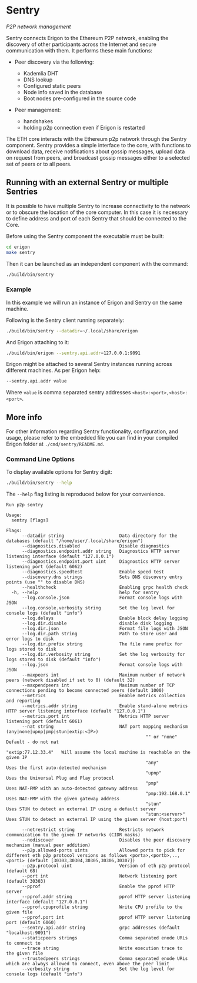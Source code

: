 # Sentry
*P2P network management*

Sentry connects Erigon to the Ethereum P2P network, enabling the discovery of other participants across the Internet and secure communication with them. It performs these main functions: 

- Peer discovery via the following:
    - Kademlia DHT
    - DNS lookup
    - Configured static peers
    - Node info saved in the database
    - Boot nodes pre-configured in the source code

- Peer management:
    - handshakes
    - holding p2p connection even if Erigon is restarted

The ETH core interacts with the Ethereum p2p network through the Sentry component. Sentry provides a simple interface to the core, with functions to download data, receive notifications about gossip messages, upload data on request from peers, and broadcast gossip messages either to a selected set of peers or to all peers.

## Running with an external Sentry or multiple Sentries

It is possible to have multiple Sentry to increase connectivity to the network or to obscure the location of the core computer. In this case it is necessary to define address and port of each Sentry that should be connected to the Core.

Before using the Sentry component the executable must be built:

```bash
cd erigon
make sentry
```

Then it can be launched as an independent component with the command:

```bash
./build/bin/sentry
```

### Example

In this example we will run an instance of Erigon and Sentry on the same machine.

Following is the Sentry client running separately:  

```bash
./build/bin/sentry --datadir=~/.local/share/erigon
```

And Erigon attaching to it:

```bash
./build/bin/erigon --sentry.api.addr=127.0.0.1:9091
```

Erigon might be attached to several Sentry instances running across different machines. As per Erigon help:

```bash
--sentry.api.addr value
```
Where `value` is comma separated sentry addresses `<host>:<port>,<host>:<port>`.

## More info

For other information regarding Sentry functionality, configuration, and usage, please refer to the embedded file you can find in your compiled Erigon folder at `./cmd/sentry/README.md`.

### Command Line Options

To display available options for Sentry digit:

```bash
./build/bin/sentry --help
```

The `--help` flag listing is reproduced below for your convenience.

```
Run p2p sentry

Usage:
  sentry [flags]

Flags:
      --datadir string                     Data directory for the databases (default "/home/user/.local/share/erigon")
      --diagnostics.disabled               Disable diagnostics
      --diagnostics.endpoint.addr string   Diagnostics HTTP server listening interface (default "127.0.0.1")
      --diagnostics.endpoint.port uint     Diagnostics HTTP server listening port (default 6062)
      --diagnostics.speedtest              Enable speed test
      --discovery.dns strings              Sets DNS discovery entry points (use "" to disable DNS)
      --healthcheck                        Enabling grpc health check
  -h, --help                               help for sentry
      --log.console.json                   Format console logs with JSON
      --log.console.verbosity string       Set the log level for console logs (default "info")
      --log.delays                         Enable block delay logging
      --log.dir.disable                    disable disk logging
      --log.dir.json                       Format file logs with JSON
      --log.dir.path string                Path to store user and error logs to disk
      --log.dir.prefix string              The file name prefix for logs stored to disk
      --log.dir.verbosity string           Set the log verbosity for logs stored to disk (default "info")
      --log.json                           Format console logs with JSON
      --maxpeers int                       Maximum number of network peers (network disabled if set to 0) (default 32)
      --maxpendpeers int                   Maximum number of TCP connections pending to become connected peers (default 1000)
      --metrics                            Enable metrics collection and reporting
      --metrics.addr string                Enable stand-alone metrics HTTP server listening interface (default "127.0.0.1")
      --metrics.port int                   Metrics HTTP server listening port (default 6061)
      --nat string                         NAT port mapping mechanism (any|none|upnp|pmp|stun|extip:<IP>)
                                           			 "" or "none"         Default - do not nat
                                           			 "extip:77.12.33.4"   Will assume the local machine is reachable on the given IP
                                           			 "any"                Uses the first auto-detected mechanism
                                           			 "upnp"               Uses the Universal Plug and Play protocol
                                           			 "pmp"                Uses NAT-PMP with an auto-detected gateway address
                                           			 "pmp:192.168.0.1"    Uses NAT-PMP with the given gateway address
                                           			 "stun"               Uses STUN to detect an external IP using a default server
                                           			 "stun:<server>"      Uses STUN to detect an external IP using the given server (host:port)
                                           
      --netrestrict string                 Restricts network communication to the given IP networks (CIDR masks)
      --nodiscover                         Disables the peer discovery mechanism (manual peer addition)
      --p2p.allowed-ports uints            Allowed ports to pick for different eth p2p protocol versions as follows <porta>,<portb>,..,<porti> (default [30303,30304,30305,30306,30307])
      --p2p.protocol uint                  Version of eth p2p protocol (default 68)
      --port int                           Network listening port (default 30303)
      --pprof                              Enable the pprof HTTP server
      --pprof.addr string                  pprof HTTP server listening interface (default "127.0.0.1")
      --pprof.cpuprofile string            Write CPU profile to the given file
      --pprof.port int                     pprof HTTP server listening port (default 6060)
      --sentry.api.addr string             grpc addresses (default "localhost:9091")
      --staticpeers strings                Comma separated enode URLs to connect to
      --trace string                       Write execution trace to the given file
      --trustedpeers strings               Comma separated enode URLs which are always allowed to connect, even above the peer limit
      --verbosity string                   Set the log level for console logs (default "info")
```